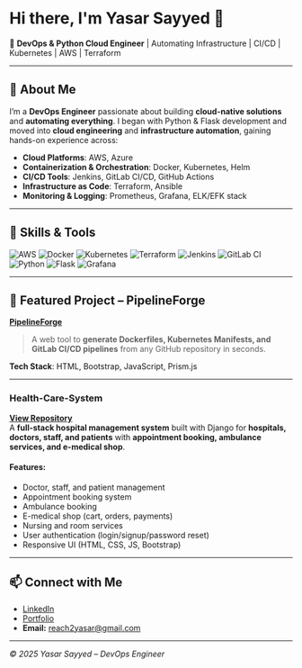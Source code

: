 # Hi there, I'm Yasar Sayyed 👋  

🚀 **DevOps & Python Cloud Engineer** | Automating Infrastructure | CI/CD | Kubernetes | AWS | Terraform  

---

## 🌟 About Me

I’m a **DevOps Engineer** passionate about building **cloud-native solutions** and **automating everything**. I began with Python & Flask development and moved into **cloud engineering** and **infrastructure automation**, gaining hands-on experience across:

- **Cloud Platforms**: AWS, Azure
- **Containerization & Orchestration**: Docker, Kubernetes, Helm  
- **CI/CD Tools**: Jenkins, GitLab CI/CD, GitHub Actions  
- **Infrastructure as Code**: Terraform, Ansible  
- **Monitoring & Logging**: Prometheus, Grafana, ELK/EFK stack  

---

## 🔧 Skills & Tools

![AWS](https://img.shields.io/badge/AWS-232F3E?style=for-the-badge&logo=amazon-aws&logoColor=white)
![Docker](https://img.shields.io/badge/Docker-2496ED?style=for-the-badge&logo=docker&logoColor=white)
![Kubernetes](https://img.shields.io/badge/Kubernetes-326CE5?style=for-the-badge&logo=kubernetes&logoColor=white)
![Terraform](https://img.shields.io/badge/Terraform-844FBA?style=for-the-badge&logo=terraform&logoColor=white)
![Jenkins](https://img.shields.io/badge/Jenkins-D24939?style=for-the-badge&logo=jenkins&logoColor=white)
![GitLab CI](https://img.shields.io/badge/GitLab%20CI-330F63?style=for-the-badge&logo=gitlab&logoColor=white)
![Python](https://img.shields.io/badge/Python-3776AB?style=for-the-badge&logo=python&logoColor=white)
![Flask](https://img.shields.io/badge/Flask-000000?style=for-the-badge&logo=flask&logoColor=white)
![Grafana](https://img.shields.io/badge/Grafana-F46800?style=for-the-badge&logo=grafana&logoColor=white)

---

## 🚀 Featured Project – PipelineForge

**[PipelineForge](https://ai-devops-hoqk.onrender.com/)**  
> A web tool to **generate Dockerfiles, Kubernetes Manifests, and GitLab CI/CD pipelines** from any GitHub repository in seconds.


**Tech Stack**: HTML, Bootstrap, JavaScript, Prism.js  

---

### **Health-Care-System**
**[View Repository](https://github.com/yasarsayyed1/Health-Care-System)**  
A **full-stack hospital management system** built with Django for **hospitals, doctors, staff, and patients** with **appointment booking, ambulance services, and e-medical shop**.

#### Features:
- Doctor, staff, and patient management  
- Appointment booking system  
- Ambulance booking  
- E-medical shop (cart, orders, payments)  
- Nursing and room services  
- User authentication (login/signup/password reset)  
- Responsive UI (HTML, CSS, JS, Bootstrap)  

---

## 📫 Connect with Me

- [LinkedIn](https://www.linkedin.com/in/yasar-sayyed-5a059235b/)  
- [Portfolio](https://yasarsayyed.netlify.app/)  
- **Email:** reach2yasar@gmail.com


---

*© 2025 Yasar Sayyed – DevOps Engineer*
